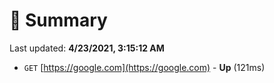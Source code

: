 # 📖 Summary
Last updated: **4/23/2021, 3:15:12 AM**

- `GET` [https://google.com](https://google.com) - **Up** (121ms)
